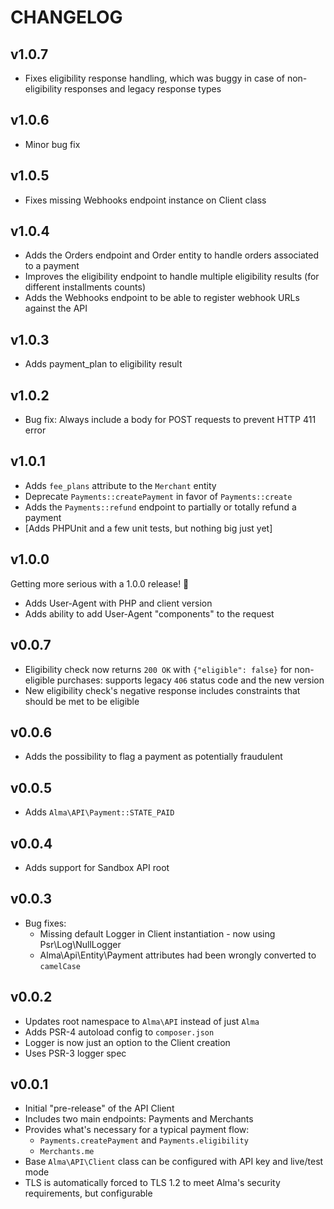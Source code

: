 CHANGELOG
=========

v1.0.7
------

* Fixes eligibility response handling, which was buggy in case of non-eligibility responses and legacy response types


v1.0.6
------

* Minor bug fix


v1.0.5
------

* Fixes missing Webhooks endpoint instance on Client class

v1.0.4
------

* Adds the Orders endpoint and Order entity to handle orders associated to a payment
* Improves the eligibility endpoint to handle multiple eligibility results (for different installments counts)
* Adds the Webhooks endpoint to be able to register webhook URLs against the API

v1.0.3
------

* Adds payment_plan to eligibility result

v1.0.2
------

* Bug fix: Always include a body for POST requests to prevent HTTP 411 error

v1.0.1
------

* Adds `fee_plans` attribute to the `Merchant` entity
* Deprecate `Payments::createPayment` in favor of `Payments::create`
* Adds the `Payments::refund` endpoint to partially or totally refund a payment
* [Adds PHPUnit and a few unit tests, but nothing big just yet]

v1.0.0
------

Getting more serious with a 1.0.0 release! 🎉

* Adds User-Agent with PHP and client version
* Adds ability to add User-Agent "components" to the request

v0.0.7
-------

* Eligibility check now returns `200 OK` with `{"eligible": false}` for non-eligible purchases:
    supports legacy `406` status code and the new version
* New eligibility check's negative response includes constraints that should be met to be eligible


v0.0.6
-------

* Adds the possibility to flag a payment as potentially fraudulent

v0.0.5
------

* Adds `Alma\API\Payment::STATE_PAID`


v0.0.4
------

* Adds support for Sandbox API root


v0.0.3
------

* Bug fixes:
    * Missing default Logger in Client instantiation - now using Psr\Log\NullLogger
    * Alma\Api\Entity\Payment attributes had been wrongly converted to `camelCase`

v0.0.2
------

* Updates root namespace to `Alma\API` instead of just `Alma`
* Adds PSR-4 autoload config to `composer.json`
* Logger is now just an option to the Client creation
* Uses PSR-3 logger spec

v0.0.1
------

* Initial "pre-release" of the API Client
* Includes two main endpoints: Payments and Merchants
* Provides what's necessary for a typical payment flow:
    * `Payments.createPayment` and `Payments.eligibility`
    * `Merchants.me`
* Base `Alma\API\Client` class can be configured with API key and live/test mode
* TLS is automatically forced to TLS 1.2 to meet Alma's security requirements, but configurable
